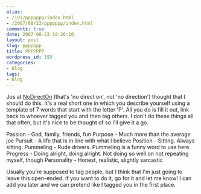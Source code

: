 ```yaml
---
alias:
- /193/ppppppp/index.html
- /2007/08/23/ppppppp/index.html
comments: true
date: 2007-08-23 18:26:10
layout: post
slug: ppppppp
title: PPPPPPP
wordpress_id: 193
categories:
- Blog
tags:
- Blog
---
```


Jos at [NoDirectOn](http://nodirecton.blogspot.com) (that's 'no direct on', not 'no direction') thought that I should do this.  It's a real short one in which you describe yourself using a template of 7 words that start with the letter 'P'.  All you do is fill it out, link back to whoever tagged you and then tag others.  I don't do these things all that often, but it's nice to be thought of so I'll give it a go.

Passion - God, family, friends, fun
Purpose - Much more than the average joe
Pursuit - A life that is in line with what I believe
Position - Sitting.  Always sitting.
Pummeling - Rude drivers.  Pummeling is a funny word to use here.
Progress - Doing alright, doing alright.  Not doing so well on not repeating myself, though
Personality - Honest, realistic, slightly sarcastic

Usually you're supposed to tag people, but I think that I'm just going to leave this open-ended.  If you want to do it, go for it and let me know!  I can add you later and we can pretend like I tagged you in the first place.
